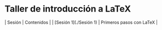 # Taller de introducción a LaTeX

| Sesión | Contenidos |
| [Sesión 1](./Sesión 1) | Primeros pasos con LaTeX |
